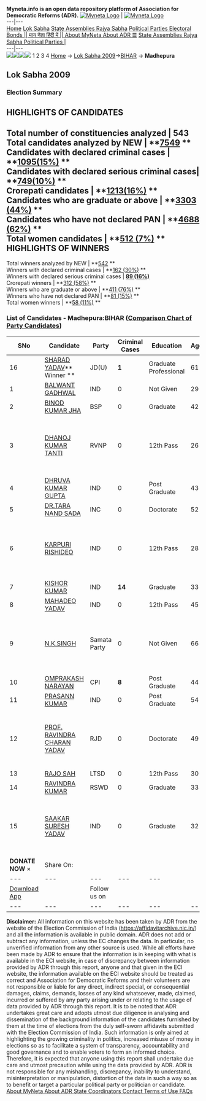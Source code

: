 **Myneta.info is an open data repository platform of Association for Democratic Reforms (ADR).**
[![Myneta Logo](https://www.myneta.info/lib/img/myneta-logo.png)](https://www.myneta.info/) | [![Myneta Logo](https://www.myneta.info/lib/img/adr-logo.png)](https://adrindia.org)  
---|---  
[Home](https://www.myneta.info/) [Lok Sabha](https://www.myneta.info/#ls "Lok Sabha") [ State Assemblies ](https://www.myneta.info/#sa "State Assemblies") [Rajya Sabha](https://www.myneta.info/#rs "Rajya Sabha") [Political Parties ](https://www.myneta.info/party "Political Parties") [ Electoral Bonds ](https://www.myneta.info/electoral_bonds "Electoral Bonds") [ || माय नेता हिंदी में || ](https://translate.google.co.in/translate?prev=hp&hl=en&js=y&u=www.myneta.info&sl=en&tl=hi&history_state0=) [ About MyNeta ](https://adrindia.org/content/about-myneta) [ About ADR ](https://adrindia.org/about-adr/who-we-are) [☰](javascript:void\(0\))
[ State Assemblies ](https://www.myneta.info/#sa "State Assemblies") [ Rajya Sabha ](https://www.myneta.info/#rs "Rajya Sabha") [ Political Parties ](https://www.myneta.info/party "Political Parties")
|   
---|---  
![](https://www.myneta.info/lib/img/banner/banner-1.png)![](https://www.myneta.info/lib/img/banner/banner-2.png)![](https://www.myneta.info/lib/img/banner/banner-3.png)![](https://www.myneta.info/lib/img/banner/banner-4.png)
1  2  3  4 
[Home](https://www.myneta.info/) → [Lok Sabha 2009](https://www.myneta.info/ls2009/)→[BIHAR](https://www.myneta.info/ls2009/index.php?action=show_constituencies&state_id=4) → **Madhepura**
### 
## Lok Sabha 2009
###  Election Summary 
HIGHLIGHTS OF CANDIDATES  
---  
Total number of constituencies analyzed |  543   
Total candidates analyzed by NEW | **[7549](https://www.myneta.info/ls2009/index.php?action=summary&subAction=candidates_analyzed&sort=candidate#summary) **  
Candidates with declared criminal cases | **[1095(15%)](https://www.myneta.info/ls2009/index.php?action=summary&subAction=crime&sort=candidate#summary) **  
Candidates with declared serious criminal cases| **[749(10%)](https://www.myneta.info/ls2009/index.php?action=summary&subAction=serious_crime&sort=candidate#summary) **  
Crorepati candidates | **[1213(16%)](https://www.myneta.info/ls2009/index.php?action=summary&subAction=crorepati&sort=candidate#summary) **  
Candidates who are graduate or above | **[3303 (44%)](https://www.myneta.info/ls2009/index.php?action=summary&subAction=education&sort=candidate#summary) **  
Candidates who have not declared PAN | **[4688 (62%)](https://www.myneta.info/ls2009/index.php?action=summary&subAction=without_pan&sort=candidate#summary) **  
Total women candidates | **[512 (7%)](https://www.myneta.info/ls2009/index.php?action=summary&subAction=women_candidate&sort=candidate#summary) **  
HIGHLIGHTS OF WINNERS  
---  
Total winners analyzed by NEW | **[542](https://www.myneta.info/ls2009/index.php?action=summary&subAction=winner_analyzed&sort=candidate#summary) **  
Winners with declared criminal cases | **[162 (30%)](https://www.myneta.info/ls2009/index.php?action=summary&subAction=winner_crime&sort=candidate#summary) **  
Winners with declared serious criminal cases | **[89 (16%)](https://www.myneta.info/ls2009/index.php?action=summary&subAction=winner_serious_crime&sort=candidate#summary)**  
Crorepati winners | **[312 (58%)](https://www.myneta.info/ls2009/index.php?action=summary&subAction=winner_crorepati&sort=candidate#summary) **  
Winners who are graduate or above | **[411 (76%)](https://www.myneta.info/ls2009/index.php?action=summary&subAction=winner_education&sort=candidate#summary) **  
Winners who have not declared PAN | **[81 (15%)](https://www.myneta.info/ls2009/index.php?action=summary&subAction=winner_without_pan&sort=candidate#summary) **  
Total women winners | **[58 (11%)](https://www.myneta.info/ls2009/index.php?action=summary&subAction=winner_women&sort=candidate#summary) **  
### List of Candidates - Madhepura:BIHAR ([Comparison Chart of Party Candidates](https://www.myneta.info/ls2009/comparisonchart.php?constituency_id=308))
SNo | Candidate| Party| Criminal Cases| Education| Age| Total Assets| Liabilities  
---|---|---|---|---|---|---|---  
16  | [SHARAD YADAV](https://www.myneta.info/ls2009/candidate.php?candidate_id=4961)** Winner ** | JD(U) | **1** | Graduate Professional| 61 | Rs 1,41,07,050 ~ 1 Crore+ | Rs 0 ~   
1  | [BALWANT GADHWAL](https://www.myneta.info/ls2009/candidate.php?candidate_id=4971) | IND | 0 | Not Given| 29 | Rs 20,39,000 ~ 20 Lacs+ | Rs 0 ~   
2  | [BINOD KUMAR JHA](https://www.myneta.info/ls2009/candidate.php?candidate_id=4960) | BSP | 0 | Graduate| 42 | Rs 10,08,600 ~ 10 Lacs+ | Rs 1,92,048 ~ 1 Lacs+  
3  | [DHANOJ KUMAR TANTI](https://www.myneta.info/ls2009/candidate.php?candidate_id=4962) | RVNP | 0 | 12th Pass| 26 | ![](https://myneta.info/image_v2.php?myneta_folder=ls2009&candidate_id=4962&col=ta) | ![](https://myneta.info/image_v2.php?myneta_folder=ls2009&candidate_id=4962&col=lia)  
4  | [DHRUVA KUMAR GUPTA](https://www.myneta.info/ls2009/candidate.php?candidate_id=4969) | IND | 0 | Post Graduate| 43 | Rs 4,02,00,600 ~ 4 Crore+ | Rs 0 ~   
5  | [DR.TARA NAND SADA](https://www.myneta.info/ls2009/candidate.php?candidate_id=4958) | INC | 0 | Doctorate| 52 | Rs 30,21,034 ~ 30 Lacs+ | Rs 0 ~   
6  | [KARPURI RISHIDEO](https://www.myneta.info/ls2009/candidate.php?candidate_id=4966) | IND | 0 | 12th Pass| 28 | ![](https://myneta.info/image_v2.php?myneta_folder=ls2009&candidate_id=4966&col=ta) | ![](https://myneta.info/image_v2.php?myneta_folder=ls2009&candidate_id=4966&col=lia)  
7  | [KISHOR KUMAR](https://www.myneta.info/ls2009/candidate.php?candidate_id=4967) | IND | **14** | Graduate| 33 | Rs 18,08,464 ~ 18 Lacs+ | Rs 0 ~   
8  | [MAHADEO YADAV](https://www.myneta.info/ls2009/candidate.php?candidate_id=4972) | IND | 0 | 12th Pass| 45 | Rs 26,49,310 ~ 26 Lacs+ | Rs 51,000 ~ 51 Thou+  
9  | [N.K.SINGH](https://www.myneta.info/ls2009/candidate.php?candidate_id=4965) | Samata Party | 0 | Not Given| 66 | ![](https://myneta.info/image_v2.php?myneta_folder=ls2009&candidate_id=4965&col=ta) | ![](https://myneta.info/image_v2.php?myneta_folder=ls2009&candidate_id=4965&col=lia)  
10  | [OMPRAKASH NARAYAN](https://www.myneta.info/ls2009/candidate.php?candidate_id=4957) | CPI | **8** | Post Graduate| 44 | Rs 14,07,320 ~ 14 Lacs+ | Rs 0 ~   
11  | [PRASANN KUMAR](https://www.myneta.info/ls2009/candidate.php?candidate_id=4970) | IND | 0 | Post Graduate| 54 | Rs 37,65,375 ~ 37 Lacs+ | Rs 0 ~   
12  | [PROF. RAVINDRA CHARAN YADAV](https://www.myneta.info/ls2009/candidate.php?candidate_id=4959) | RJD | 0 | Doctorate| 49 | ![](https://myneta.info/image_v2.php?myneta_folder=ls2009&candidate_id=4959&col=ta) | ![](https://myneta.info/image_v2.php?myneta_folder=ls2009&candidate_id=4959&col=lia)  
13  | [RAJO SAH](https://www.myneta.info/ls2009/candidate.php?candidate_id=4964) | LTSD | 0 | 12th Pass| 30 | Rs 19,25,139 ~ 19 Lacs+ | Rs 0 ~   
14  | [RAVINDRA KUMAR](https://www.myneta.info/ls2009/candidate.php?candidate_id=4963) | RSWD | 0 | Graduate| 33 | Rs 4,56,000 ~ 4 Lacs+ | Rs 22,000 ~ 22 Thou+  
15  | [SAAKAR SURESH YADAV](https://www.myneta.info/ls2009/candidate.php?candidate_id=4973) | IND | 0 | Graduate| 32 | ![](https://myneta.info/image_v2.php?myneta_folder=ls2009&candidate_id=4973&col=ta) | ![](https://myneta.info/image_v2.php?myneta_folder=ls2009&candidate_id=4973&col=lia)  
|  **DONATE NOW** × |  Share On:  | [](https://api.whatsapp.com/send?text=https%3A%2F%2Fmyneta.info%2Fpunjab2022%2Findex.php%3Faction%3Dshow_constituencies%26state_id%3D19) | [](https://www.facebook.com/sharer/sharer.php?u=https%3A%2F%2Fmyneta.info%2Fpunjab2022%2Findex.php%3Faction%3Dshow_constituencies%26state_id%3D19) | [](https://twitter.com/share?url=https%3A%2F%2Fmyneta.info%2Fpunjab2022%2Findex.php%3Faction%3Dshow_constituencies%26state_id%3D19)  
---|---|---|---|---  
| [ Download App ](https://play.google.com/store/apps/details?id=com.webrosoft.myneta1&pcampaignid=pcampaignidMKT-Other-global-all-co-prtnr-py-PartBadge-Mar2515-1) | [](https://play.google.com/store/apps/details?id=com.webrosoft.myneta1&pcampaignid=pcampaignidMKT-Other-global-all-co-prtnr-py-PartBadge-Mar2515-1) |  Follow us on  | [](https://www.facebook.com/adrindia.org/) | [](https://twitter.com/adrspeaks) | [](https://groups.google.com/g/national-election-watch?hl=en&pli=1) | [](https://www.instagram.com/adrspeaks/) | [](https://www.youtube.com/user/adrspeaks) | [](https://sharechat.com/profile/adrspeaks)  
---|---|---|---|---|---|---|---|---  
**Disclaimer:** All information on this website has been taken by ADR from the website of the Election Commission of India (https://affidavitarchive.nic.in/) and all the information is available in public domain. ADR does not add or subtract any information, unless the EC changes the data. In particular, no unverified information from any other source is used. While all efforts have been made by ADR to ensure that the information is in keeping with what is available in the ECI website, in case of discrepancy between information provided by ADR through this report, anyone and that given in the ECI website, the information available on the ECI website should be treated as correct and Association for Democratic Reforms and their volunteers are not responsible or liable for any direct, indirect special, or consequential damages, claims, demands, losses of any kind whatsoever, made, claimed, incurred or suffered by any party arising under or relating to the usage of data provided by ADR through this report. It is to be noted that ADR undertakes great care and adopts utmost due diligence in analysing and dissemination of the background information of the candidates furnished by them at the time of elections from the duly self-sworn affidavits submitted with the Election Commission of India. Such information is only aimed at highlighting the growing criminality in politics, increased misuse of money in elections so as to facilitate a system of transparency, accountability and good governance and to enable voters to form an informed choice. Therefore, it is expected that anyone using this report shall undertake due care and utmost precaution while using the data provided by ADR. ADR is not responsible for any mishandling, discrepancy, inability to understand, misinterpretation or manipulation, distortion of the data in such a way so as to benefit or target a particular political party or politician or candidate. 
[ About MyNeta ](https://adrindia.org/content/about-myneta) [ About ADR ](https://adrindia.org/about-adr/who-we-are) [ State Coordinators ](https://adrindia.org/about-adr/state-coordinators) [ Contact ](https://adrindia.org/contact-us) [ Terms of Use ](https://adrindia.org/content/adr-terms-use) [ FAQs ](https://adrindia.org/content/faqs)
